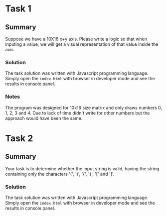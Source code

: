 #  Task 1

## Summary
Suppose we have a 10X16 x+y axis. Please write a logic so that when inputing a value, we will get a visual representation of that value inside the axis.
    
### Solution
The task solution was written with Javascript programming language. Simply open the `index.html` with browser in developer mode and see the results in console panel.

### Notes
The program was designed for 10x16 size matrix and only draws numbers 0, 1, 2, 3 and 4. Due to lack of time didn't write for other numbers but the approach would have been the same.




#  Task 2

## Summary
Your task is to determine whether the input string is valid, having the string containing only the characters '(', ')', '{', '}', '[' and ']'.

### Solution
The task solution was written with Javascript programming language. Simply open the `index.html` with browser in developer mode and see the results in console panel.


